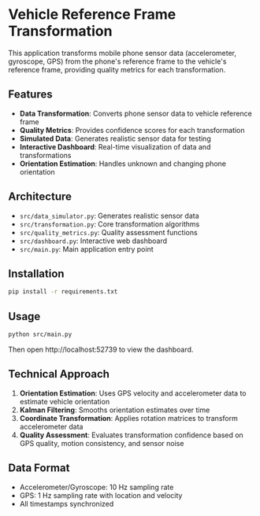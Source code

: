 # Vehicle Reference Frame Transformation

This application transforms mobile phone sensor data (accelerometer, gyroscope, GPS) from the phone's reference frame to the vehicle's reference frame, providing quality metrics for each transformation.

## Features

- **Data Transformation**: Converts phone sensor data to vehicle reference frame
- **Quality Metrics**: Provides confidence scores for each transformation
- **Simulated Data**: Generates realistic sensor data for testing
- **Interactive Dashboard**: Real-time visualization of data and transformations
- **Orientation Estimation**: Handles unknown and changing phone orientation

## Architecture

- `src/data_simulator.py`: Generates realistic sensor data
- `src/transformation.py`: Core transformation algorithms
- `src/quality_metrics.py`: Quality assessment functions
- `src/dashboard.py`: Interactive web dashboard
- `src/main.py`: Main application entry point

## Installation

```bash
pip install -r requirements.txt
```

## Usage

```bash
python src/main.py
```

Then open http://localhost:52739 to view the dashboard.

## Technical Approach

1. **Orientation Estimation**: Uses GPS velocity and accelerometer data to estimate vehicle orientation
2. **Kalman Filtering**: Smooths orientation estimates over time
3. **Coordinate Transformation**: Applies rotation matrices to transform accelerometer data
4. **Quality Assessment**: Evaluates transformation confidence based on GPS quality, motion consistency, and sensor noise

## Data Format

- Accelerometer/Gyroscope: 10 Hz sampling rate
- GPS: 1 Hz sampling rate with location and velocity
- All timestamps synchronized